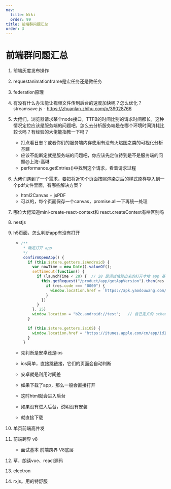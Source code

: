 ```yaml
---
nav:
  title: Wiki
  order: 99
title: 前端群问题汇总
order: 3
---
```


# 前端群问题汇总

1. 前端灰度发布操作

2. requestanimationframe是宏任务还是微任务

3. federation原理

4. 有没有什么办法能让视频文件传到后台的速度加快呢？怎么优化？ streamsave.js - https://zhuanlan.zhihu.com/p/39028766

5. 大佬们，浏览器请求某个node接口，TTFB的时间比别的请求时间都长，这种情况定位应该是服务端的问题吧。怎么去分析服务端是在哪个环境时间消耗比较长吗？有经验的大佬能指教一下吗？

   - 打点看日志？或者你们的服务端内存使用有没有火焰图之类的可视化分析基建
   - 应该不能断定就是服务端的问题吧，你应该先定位待到是不是服务端的问题@上海-高琳 
   - performance.getEntries()中找到这个请求，看着请求过程

6. 大佬们遇到了一个需求，要把将近10个页面按照渲染之后的样式原样导入到一个pdf文件里面，有哪些解决方案？

   - html2Canvas + jsPDF
   - 可以的，每个页面保存一个canvas，promise.all一下再统一处理

7. 哪位大佬知道mini-create-react-context和 react.createContext有啥区别吗

8. nestjs

9. h5页面，怎么判断app有没有打开

   - ```js
     /**
      * 确定打开 app
      */
      confirmOpenApp() {
        if (this.$store.getters.isAndroid) {
          var nowTime = new Date().valueOf();
          setTimeout(function() {
            if (launchTime < 28) {	// 28 是调试估算出来的打开本地 app 基本需要时间
              this.getRequest("/product/app/getAppVersion").then(res => {
                if (res.code === "0000") {
                  window.location.href = `https://apk.yaodouwang.com/b2c/android/youdou`
                }
              })
            }
          }, 25)
          window.location = "b2c.android://test";	// 自己定义的 schema 协议
        }
        
        if (this.$store.getters.isiOS) {
          window.location.href = "https://itunes.apple.com/cn/app/id12343412"
        }
      }
     ```

   - 先判断是安卓还是ios

   - ios简单，直接跳链接，它们的页面会自动判断

   - 安卓就是利用时间差

   - 如果下载了app，那么一般会直接打开

   - 这时html就会进入后台

   - 如果没有进入后台，说明没有安装

   - 就直接下载

10. 单页前端高并发

11. 前端跨界 v8

    - 面试基本 前端跨界 V8底层

12. 草，朗读vue、react源码

13. electron

14. rxjs。用的特舒服



